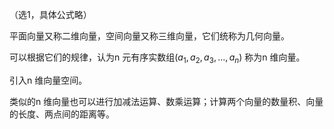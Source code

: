 （选1，具体公式略）

平面向量又称二维向量，空间向量又称三维向量，它们统称为几何向量。

可以根据它们的规律，认为n 元有序实数组$(a_1,a_2,a_3,...,a_n)$ 称为n 维向量。

引入n 维向量空间。

类似的n 维向量也可以进行加减法运算、数乘运算；计算两个向量的数量积、向量的长度、两点间的距离等。

